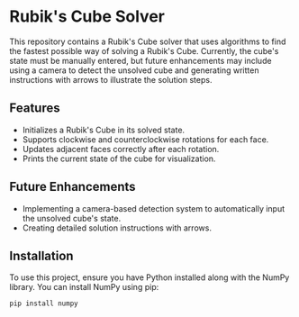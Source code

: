 <!DOCTYPE html>
<html lang="en">
<head>
    <meta charset="UTF-8">
    <meta name="viewport" content="width=device-width, initial-scale=1.0">
</head>
<body>
    <h1>Rubik's Cube Solver</h1>
    <p>This repository contains a Rubik's Cube solver that uses algorithms to find the fastest possible way of solving a Rubik's Cube. Currently, the cube's state must be manually entered, but future enhancements may include using a camera to detect the unsolved cube and generating written instructions with arrows to illustrate the solution steps.</p>
    
  <h2>Features</h2>
    <ul>
        <li>Initializes a Rubik's Cube in its solved state.</li>
        <li>Supports clockwise and counterclockwise rotations for each face.</li>
        <li>Updates adjacent faces correctly after each rotation.</li>
        <li>Prints the current state of the cube for visualization.</li>
    </ul>
    
  <h2>Future Enhancements</h2>
    <ul>
        <li>Implementing a camera-based detection system to automatically input the unsolved cube's state.</li>
        <li>Creating detailed solution instructions with arrows.</li>
    </ul>

   <h2>Installation</h2>
        <p>To use this project, ensure you have Python installed along with the NumPy library. You can install NumPy using pip:</p>
        <pre><code>pip install numpy</code></pre>
</body>
</html>

